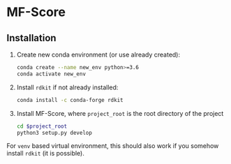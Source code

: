 # MF-Score

## Installation
1. Create new conda environment (or use already created):
    ```bash
    conda create --name new_env python>=3.6
    conda activate new_env
    ```
2. Install `rdkit` if not already installed:
    ```bash
    conda install -c conda-forge rdkit
    ```
3. Install MF-Score, where `project_root` is the root directory of the project
     ```bash
     cd $project_root
     python3 setup.py develop
     ```
For `venv` based virtual environment, this should also work if you somehow
install `rdkit` (it is possible).
